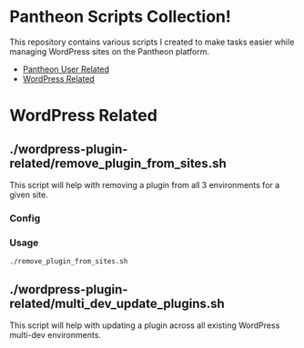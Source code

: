 # Pantheon Scripts Collection!

This repository contains various scripts I created to make tasks easier while managing WordPress sites on the Pantheon platform.
* [Pantheon User Related](https://github.com/jenksed/pantheon-scripts/blob/master/pantheon-users/README.md)
* [WordPress Related](https://github.com/jenksed/pantheon-scripts#wordpress-related)

# WordPress Related
## ./wordpress-plugin-related/remove_plugin_from_sites.sh
This script will help with removing a plugin from all 3 environments for a given site. 
### Config
### Usage
`./remove_plugin_from_sites.sh 
`
## ./wordpress-plugin-related/multi_dev_update_plugins.sh
This script will help with updating a plugin across all existing WordPress multi-dev environments. 
